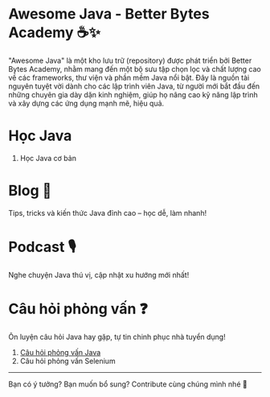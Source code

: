# **Awesome Java - Better Bytes Academy** ☕✨  
"Awesome Java" là một kho lưu trữ (repository) được phát triển bởi Better Bytes Academy, nhằm mang đến một bộ sưu tập chọn lọc và chất lượng cao về các frameworks, thư viện và phần mềm Java nổi bật. Đây là nguồn tài nguyên tuyệt vời dành cho các lập trình viên Java, từ người mới bắt đầu đến những chuyên gia dày dặn kinh nghiệm, giúp họ nâng cao kỹ năng lập trình và xây dựng các ứng dụng mạnh mẽ, hiệu quả.

# Học Java
1. Học Java cơ bản


# Blog 📝  
Tips, tricks và kiến thức Java đỉnh cao – học dễ, làm nhanh!  

# Podcast 🎙️  
Nghe chuyện Java thú vị, cập nhật xu hướng mới nhất!  

# Câu hỏi phỏng vấn ❓  
Ôn luyện câu hỏi Java hay gặp, tự tin chinh phục nhà tuyển dụng!
1. [Câu hỏi phỏng vấn Java](interview/README.md)  
1. Câu hỏi phỏng vấn Selenium

---
Bạn có ý tưởng? Bạn muốn bổ sung? Contribute cùng chúng mình nhé 🚀